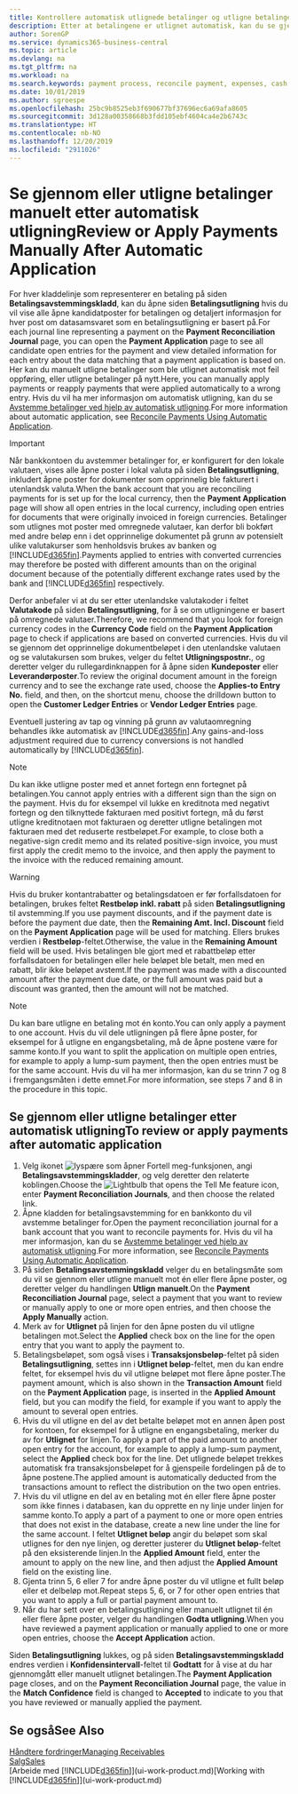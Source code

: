 ```yaml
---
title: Kontrollere automatisk utlignede betalinger og utligne betalinger på nytt manuelt | Microsoft-dokumentasjon
description: Etter at betalingene er utlignet automatisk, kan du se gjennom alle postene for en betaling og manuelt utligne de som ble uriktig utlignet, på nytt.
author: SorenGP
ms.service: dynamics365-business-central
ms.topic: article
ms.devlang: na
ms.tgt_pltfrm: na
ms.workload: na
ms.search.keywords: payment process, reconcile payment, expenses, cash receipts
ms.date: 10/01/2019
ms.author: sgroespe
ms.openlocfilehash: 25bc9b8525eb3f690677bf37696ec6a69afa8605
ms.sourcegitcommit: 3d128a00358668b3fdd105ebf4604ca4e2b6743c
ms.translationtype: HT
ms.contentlocale: nb-NO
ms.lasthandoff: 12/20/2019
ms.locfileid: "2911026"
---
```

# <a name="review-or-apply-payments-manually-after-automatic-application"></a><span data-ttu-id="b3b27-103">Se gjennom eller utligne betalinger manuelt etter automatisk utligning</span><span class="sxs-lookup"><span data-stu-id="b3b27-103">Review or Apply Payments Manually After Automatic Application</span></span>
<span data-ttu-id="b3b27-104">For hver kladdelinje som representerer en betaling på siden **Betalingsavstemmingskladd**, kan du åpne siden **Betalingsutligning** hvis du vil vise alle åpne kandidatposter for betalingen og detaljert informasjon for hver post om datasamsvaret som en betalingsutligning er basert på.</span><span class="sxs-lookup"><span data-stu-id="b3b27-104">For each journal line representing a payment on the **Payment Reconciliation Journal** page, you can open the **Payment Application** page to see all candidate open entries for the payment and view detailed information for each entry about the data matching that a payment application is based on.</span></span> <span data-ttu-id="b3b27-105">Her kan du manuelt utligne betalinger som ble utlignet automatisk mot feil oppføring, eller utligne betalinger på nytt.</span><span class="sxs-lookup"><span data-stu-id="b3b27-105">Here, you can manually apply payments or reapply payments that were applied automatically to a wrong entry.</span></span> <span data-ttu-id="b3b27-106">Hvis du vil ha mer informasjon om automatisk utligning, kan du se [Avstemme betalinger ved hjelp av automatisk utligning](receivables-how-reconcile-payments-auto-application.md).</span><span class="sxs-lookup"><span data-stu-id="b3b27-106">For more information about automatic application, see [Reconcile Payments Using Automatic Application](receivables-how-reconcile-payments-auto-application.md).</span></span>

> [!IMPORTANT]  
>   <span data-ttu-id="b3b27-107">Når bankkontoen du avstemmer betalinger for, er konfigurert for den lokale valutaen, vises alle åpne poster i lokal valuta på siden **Betalingsutligning**, inkludert åpne poster for dokumenter som opprinnelig ble fakturert i utenlandsk valuta.</span><span class="sxs-lookup"><span data-stu-id="b3b27-107">When the bank account that you are reconciling payments for is set up for the local currency, then the **Payment Application** page will show all open entries in the local currency, including open entries for documents that were originally invoiced in foreign currencies.</span></span> <span data-ttu-id="b3b27-108">Betalinger som utlignes mot poster med omregnede valutaer, kan derfor bli bokført med andre beløp enn i det opprinnelige dokumentet på grunn av potensielt ulike valutakurser som henholdsvis brukes av banken og [!INCLUDE[d365fin](includes/d365fin_md.md)].</span><span class="sxs-lookup"><span data-stu-id="b3b27-108">Payments applied to entries with converted currencies may therefore be posted with different amounts than on the original document because of the potentially different exchange rates used by the bank and [!INCLUDE[d365fin](includes/d365fin_md.md)] respectively.</span></span>

<span data-ttu-id="b3b27-109">Derfor anbefaler vi at du ser etter utenlandske valutakoder i feltet **Valutakode** på siden **Betalingsutligning**, for å se om utligningene er basert på omregnede valutaer.</span><span class="sxs-lookup"><span data-stu-id="b3b27-109">Therefore, we recommend that you look for foreign currency codes in the **Currency Code** field on the **Payment Application** page to check if applications are based on converted currencies.</span></span> <span data-ttu-id="b3b27-110">Hvis du vil se gjennom det opprinnelige dokumentbeløpet i den utenlandske valutaen og se valutakursen som brukes, velger du feltet **Utligningspostnr.**, og deretter velger du rullegardinknappen for å åpne siden **Kundeposter** eller **Leverandørposter**.</span><span class="sxs-lookup"><span data-stu-id="b3b27-110">To review the original document amount in the foreign currency and to see the exchange rate used, choose the **Applies-to Entry No.** field, and then, on the shortcut menu, choose the drilldown button to open the **Customer Ledger Entries** or **Vendor Ledger Entries** page.</span></span>

<span data-ttu-id="b3b27-111">Eventuell justering av tap og vinning på grunn av valutaomregning behandles ikke automatisk av [!INCLUDE[d365fin](includes/d365fin_md.md)].</span><span class="sxs-lookup"><span data-stu-id="b3b27-111">Any gains-and-loss adjustment required due to currency conversions is not handled automatically by [!INCLUDE[d365fin](includes/d365fin_md.md)].</span></span>

> [!NOTE]  
>   <span data-ttu-id="b3b27-112">Du kan ikke utligne poster med et annet fortegn enn fortegnet på betalingen.</span><span class="sxs-lookup"><span data-stu-id="b3b27-112">You cannot apply entries with a different sign than the sign on the payment.</span></span> <span data-ttu-id="b3b27-113">Hvis du for eksempel vil lukke en kreditnota med negativt fortegn og den tilknyttede fakturaen med positivt fortegn, må du først utligne kreditnotaen mot fakturaen og deretter utligne betalingen mot fakturaen med det reduserte restbeløpet.</span><span class="sxs-lookup"><span data-stu-id="b3b27-113">For example, to close both a negative-sign credit memo and its related positive-sign invoice, you must first apply the credit memo to the invoice, and then apply the payment to the invoice with the reduced remaining amount.</span></span>

> [!WARNING]  
>   <span data-ttu-id="b3b27-114">Hvis du bruker kontantrabatter og betalingsdatoen er før forfallsdatoen for betalingen, brukes feltet **Restbeløp inkl. rabatt** på siden **Betalingsutligning** til avstemming.</span><span class="sxs-lookup"><span data-stu-id="b3b27-114">If you use payment discounts, and if the payment date is before the payment due date, then the **Remaining Amt. Incl. Discount** field on the **Payment Application** page will be used for matching.</span></span> <span data-ttu-id="b3b27-115">Ellers brukes verdien i **Restbeløp**-feltet.</span><span class="sxs-lookup"><span data-stu-id="b3b27-115">Otherwise, the value in the **Remaining Amount** field will be used.</span></span> <span data-ttu-id="b3b27-116">Hvis betalingen ble gjort med et rabattbeløp etter forfallsdatoen for betalingen eller hele beløpet ble betalt, men med en rabatt, blir ikke beløpet avstemt.</span><span class="sxs-lookup"><span data-stu-id="b3b27-116">If the payment was made with a discounted amount after the payment due date, or the full amount was paid but a discount was granted, then the amount will not be matched.</span></span>

> [!NOTE]  
>   <span data-ttu-id="b3b27-117">Du kan bare utligne en betaling mot én konto.</span><span class="sxs-lookup"><span data-stu-id="b3b27-117">You can only apply a payment to one account.</span></span> <span data-ttu-id="b3b27-118">Hvis du vil dele utligningen på flere åpne poster, for eksempel for å utligne en engangsbetaling, må de åpne postene være for samme konto.</span><span class="sxs-lookup"><span data-stu-id="b3b27-118">If you want to split the application on multiple open entries, for example to apply a lump-sum payment, then the open entries must be for the same account.</span></span> <span data-ttu-id="b3b27-119">Hvis du vil ha mer informasjon, kan du se trinn 7 og 8 i fremgangsmåten i dette emnet.</span><span class="sxs-lookup"><span data-stu-id="b3b27-119">For more information, see steps 7 and 8 in the procedure in this topic.</span></span>

## <a name="to-review-or-apply-payments-after-automatic-application"></a><span data-ttu-id="b3b27-120">Se gjennom eller utligne betalinger etter automatisk utligning</span><span class="sxs-lookup"><span data-stu-id="b3b27-120">To review or apply payments after automatic application</span></span>
1. <span data-ttu-id="b3b27-121">Velg ikonet ![lyspære som åpner Fortell meg-funksjonen](media/ui-search/search_small.png "Fortell hva du vil gjøre"), angi **Betalingsavstemmingskladder**, og velg deretter den relaterte koblingen.</span><span class="sxs-lookup"><span data-stu-id="b3b27-121">Choose the ![Lightbulb that opens the Tell Me feature](media/ui-search/search_small.png "Tell me what you want to do") icon, enter **Payment Reconciliation Journals**, and then choose the related link.</span></span>
2. <span data-ttu-id="b3b27-122">Åpne kladden for betalingsavstemming for en bankkonto du vil avstemme betalinger for.</span><span class="sxs-lookup"><span data-stu-id="b3b27-122">Open the payment reconciliation journal for a bank account that you want to reconcile payments for.</span></span> <span data-ttu-id="b3b27-123">Hvis du vil ha mer informasjon, kan du se [Avstemme betalinger ved hjelp av automatisk utligning](receivables-how-reconcile-payments-auto-application.md).</span><span class="sxs-lookup"><span data-stu-id="b3b27-123">For more information, see [Reconcile Payments Using Automatic Application](receivables-how-reconcile-payments-auto-application.md).</span></span>
3. <span data-ttu-id="b3b27-124">På siden **Betalingsavstemmingskladd** velger du en betalingsmåte som du vil se gjennom eller utligne manuelt mot én eller flere åpne poster, og deretter velger du handlingen **Utlign manuelt**.</span><span class="sxs-lookup"><span data-stu-id="b3b27-124">On the **Payment Reconciliation Journal** page, select a payment that you want to review or manually apply to one or more open entries, and then choose the **Apply Manually** action.</span></span>
4. <span data-ttu-id="b3b27-125">Merk av for **Utlignet** på linjen for den åpne posten du vil utligne betalingen mot.</span><span class="sxs-lookup"><span data-stu-id="b3b27-125">Select the **Applied** check box on the line for the open entry that you want to apply the payment to.</span></span>
5. <span data-ttu-id="b3b27-126">Betalingsbeløpet, som også vises i **Transaksjonsbeløp**-feltet på siden **Betalingsutligning**, settes inn i **Utlignet beløp**-feltet, men du kan endre feltet, for eksempel hvis du vil utligne beløpet mot flere åpne poster.</span><span class="sxs-lookup"><span data-stu-id="b3b27-126">The payment amount, which is also shown in the **Transaction Amount** field on the **Payment Application** page, is inserted in the **Applied Amount** field, but you can modify the field, for example if you want to apply the amount to several open entries.</span></span>
6. <span data-ttu-id="b3b27-127">Hvis du vil utligne en del av det betalte beløpet mot en annen åpen post for kontoen, for eksempel for å utligne en engangsbetaling, merker du av for **Utlignet** for linjen.</span><span class="sxs-lookup"><span data-stu-id="b3b27-127">To apply a part of the paid amount to another open entry for the account, for example to apply a lump-sum payment, select the **Applied** check box for the line.</span></span> <span data-ttu-id="b3b27-128">Det utlignede beløpet trekkes automatisk fra transaksjonsbeløpet for å gjenspeile fordelingen på de to åpne postene.</span><span class="sxs-lookup"><span data-stu-id="b3b27-128">The applied amount is automatically deducted from the transactions amount to reflect the distribution on the two open entries.</span></span>
7. <span data-ttu-id="b3b27-129">Hvis du vil utligne en del av en betaling mot én eller flere åpne poster som ikke finnes i databasen, kan du opprette en ny linje under linjen for samme konto.</span><span class="sxs-lookup"><span data-stu-id="b3b27-129">To apply a part of a payment to one or more open entries that does not exist in the database, create a new line under the line for the same account.</span></span> <span data-ttu-id="b3b27-130">I feltet **Utlignet beløp** angir du beløpet som skal utlignes for den nye linjen, og deretter justerer du **Utlignet beløp**-feltet på den eksisterende linjen.</span><span class="sxs-lookup"><span data-stu-id="b3b27-130">In the **Applied Amount** field, enter the amount to apply on the new line, and then adjust the **Applied Amount** field on the existing line.</span></span>
8. <span data-ttu-id="b3b27-131">Gjenta trinn 5, 6 eller 7 for andre åpne poster du vil utligne et fullt beløp eller et delbeløp mot.</span><span class="sxs-lookup"><span data-stu-id="b3b27-131">Repeat steps 5, 6, or 7 for other open entries that you want to apply a full or partial payment amount to.</span></span>
9. <span data-ttu-id="b3b27-132">Når du har sett over en betalingsutligning eller manuelt utlignet til én eller flere åpne poster, velger du handlingen **Godta utligning**.</span><span class="sxs-lookup"><span data-stu-id="b3b27-132">When you have reviewed a payment application or manually applied to one or more open entries, choose the **Accept Application** action.</span></span>

<span data-ttu-id="b3b27-133">Siden **Betalingsutligning** lukkes, og på siden **Betalingsavstemmingskladd** endres verdien i **Konfidensintervall**-feltet til **Godtatt** for å vise at du har gjennomgått eller manuelt utlignet betalingen.</span><span class="sxs-lookup"><span data-stu-id="b3b27-133">The **Payment Application** page  closes, and on the **Payment Reconciliation Journal** page, the value in the **Match Confidence** field is changed to **Accepted** to indicate to you that you have reviewed or manually applied the payment.</span></span>

## <a name="see-also"></a><span data-ttu-id="b3b27-134">Se også</span><span class="sxs-lookup"><span data-stu-id="b3b27-134">See Also</span></span>
[<span data-ttu-id="b3b27-135">Håndtere fordringer</span><span class="sxs-lookup"><span data-stu-id="b3b27-135">Managing Receivables</span></span>](receivables-manage-receivables.md)  
[<span data-ttu-id="b3b27-136">Salg</span><span class="sxs-lookup"><span data-stu-id="b3b27-136">Sales</span></span>](sales-manage-sales.md)  
<span data-ttu-id="b3b27-137">[Arbeide med [!INCLUDE[d365fin](includes/d365fin_md.md)]](ui-work-product.md)</span><span class="sxs-lookup"><span data-stu-id="b3b27-137">[Working with [!INCLUDE[d365fin](includes/d365fin_md.md)]](ui-work-product.md)</span></span>
